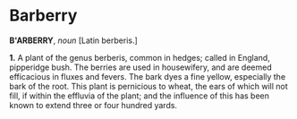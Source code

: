 # Barberry

**B'ARBERRY**, _noun_ \[Latin berberis.\]

**1.** A plant of the genus berberis, common in hedges; called in England, pipperidge bush. The berries are used in housewifery, and are deemed efficacious in fluxes and fevers. The bark dyes a fine yellow, especially the bark of the root. This plant is pernicious to wheat, the ears of which will not fill, if within the effluvia of the plant; and the influence of this has been known to extend three or four hundred yards.